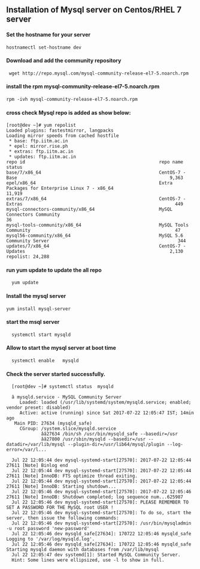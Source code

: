 ## Installation of Mysql server on Centos/RHEL 7 server

#### Set the hostname for your server
    hostnamectl set-hostname dev
#### Download and add the  community repository
     wget http://repo.mysql.com/mysql-community-release-el7-5.noarch.rpm
#### install the rpm mysql-community-release-el7-5.noarch.rpm
    rpm -ivh mysql-community-release-el7-5.noarch.rpm
    
#### cross check Mysql repo is added as show below:
    [root@dev ~]# yum repolist
    Loaded plugins: fastestmirror, langpacks
    Loading mirror speeds from cached hostfile
     * base: ftp.iitm.ac.in
     * epel: mirror.rise.ph
     * extras: ftp.iitm.ac.in
     * updates: ftp.iitm.ac.in
    repo id                                                  repo name                                                              status
    base/7/x86_64                                            CentOS-7 - Base                                                         9,363
    epel/x86_64                                              Extra Packages for Enterprise Linux 7 - x86_64                         11,919
    extras/7/x86_64                                          CentOS-7 - Extras                                                         449
    mysql-connectors-community/x86_64                        MySQL Connectors Community                                                 36
    mysql-tools-community/x86_64                             MySQL Tools Community                                                      47
    mysql56-community/x86_64                                 MySQL 5.6 Community Server                                                344
    updates/7/x86_64                                         CentOS-7 - Updates                                                      2,130
    repolist: 24,288
#### run yum update to update the all repo
      yum update
      
#### Install the mysql server
    yum install mysql-server
    
 #### start the msql server
      systemctl start mysqld
      
 #### Allow to start the mysql server at boot time
      systemctl enable   mysqld
 #### Check the server started successfully.
      [root@dev ~]# systemctl status  mysqld
      
      â mysqld.service - MySQL Community Server
         Loaded: loaded (/usr/lib/systemd/system/mysqld.service; enabled; vendor preset: disabled)
         Active: active (running) since Sat 2017-07-22 12:05:47 IST; 14min ago
       Main PID: 27634 (mysqld_safe)
         CGroup: /system.slice/mysqld.service
                 ââ27634 /bin/sh /usr/bin/mysqld_safe --basedir=/usr
                 ââ27800 /usr/sbin/mysqld --basedir=/usr --datadir=/var/lib/mysql --plugin-dir=/usr/lib64/mysql/plugin --log-error=/var/l...

      Jul 22 12:05:44 dev mysql-systemd-start[27570]: 2017-07-22 12:05:44 27611 [Note] Binlog end
      Jul 22 12:05:44 dev mysql-systemd-start[27570]: 2017-07-22 12:05:44 27611 [Note] InnoDB: FTS optimize thread exiting.
      Jul 22 12:05:44 dev mysql-systemd-start[27570]: 2017-07-22 12:05:44 27611 [Note] InnoDB: Starting shutdown...
      Jul 22 12:05:46 dev mysql-systemd-start[27570]: 2017-07-22 12:05:46 27611 [Note] InnoDB: Shutdown completed; log sequence num...625987
      Jul 22 12:05:46 dev mysql-systemd-start[27570]: PLEASE REMEMBER TO SET A PASSWORD FOR THE MySQL root USER !
      Jul 22 12:05:46 dev mysql-systemd-start[27570]: To do so, start the server, then issue the following commands:
      Jul 22 12:05:46 dev mysql-systemd-start[27570]: /usr/bin/mysqladmin -u root password 'new-password'
      Jul 22 12:05:46 dev mysqld_safe[27634]: 170722 12:05:46 mysqld_safe Logging to '/var/log/mysqld.log'.
      Jul 22 12:05:46 dev mysqld_safe[27634]: 170722 12:05:46 mysqld_safe Starting mysqld daemon with databases from /var/lib/mysql
      Jul 22 12:05:47 dev systemd[1]: Started MySQL Community Server.
      Hint: Some lines were ellipsized, use -l to show in full.

      
      
